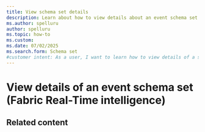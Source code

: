 ```yaml
---
title: View schema set details
description: Learn about how to view details about an event schema set in Real-Time Intelligence.
ms.author: spelluru
author: spelluru
ms.topic: how-to
ms.custom:
ms.date: 07/02/2025
ms.search.form: Schema set
#customer intent: As a user, I want to learn how to view details of a schema set in Real-Time Intelligence.
---
```

# View details of an event schema set (Fabric Real-Time intelligence)


## Related content


